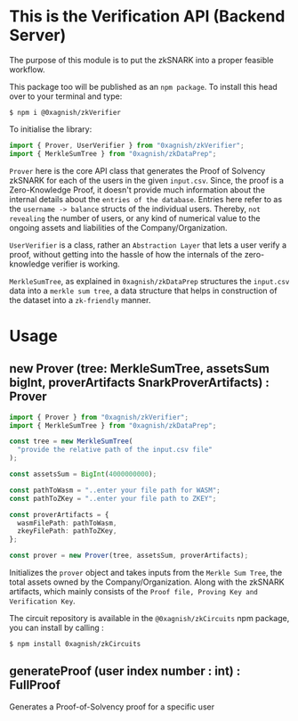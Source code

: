 # This is the Verification API (Backend Server)

The purpose of this module is to put the zkSNARK into a proper feasible workflow.

This package too will be published as an `npm package`. To install this head over to your terminal and type:

```
$ npm i @0xagnish/zkVerifier
```

To initialise the library:

```ts
import { Prover, UserVerifier } from "0xagnish/zkVerifier";
import { MerkleSumTree } from "0xagnish/zkDataPrep";
```

`Prover` here is the core API class that generates the Proof of Solvency zkSNARK for each of the users in the given `input.csv`. Since, the proof is a Zero-Knowledge Proof, it doesn't provide much information about the internal details about the `entries of the database`. Entries here refer to as the `username -> balance` structs of the individual users. Thereby, `not revealing` the number of users, or any kind of numerical value to the ongoing assets and liabilities of the Company/Organization.

`UserVerifier` is a class, rather an `Abstraction Layer` that lets a user verify a proof, without getting into the hassle of how the internals of the zero-knowledge verifier is working.

`MerkleSumTree`, as explained in `0xagnish/zkDataPrep` structures the `input.csv` data into a `merkle sum tree`, a data structure that helps in construction of the dataset into a `zk-friendly` manner.

# Usage

## new Prover (tree: MerkleSumTree, assetsSum bigInt, proverArtifacts SnarkProverArtifacts) : Prover

```ts
import { Prover } from "0xagnish/zkVerifier";
import { MerkleSumTree } from "0xagnish/zkDataPrep";

const tree = new MerkleSumTree(
  "provide the relative path of the input.csv file"
);

const assetsSum = BigInt(4000000000);

const pathToWasm = "..enter your file path for WASM";
const pathToZKey = "..enter your file path to ZKEY";

const proverArtifacts = {
  wasmFilePath: pathToWasm,
  zkeyFilePath: pathToZKey,
};

const prover = new Prover(tree, assetsSum, proverArtifacts);
```

Initializes the `prover` object and takes inputs from the `Merkle Sum Tree`, the total assets owned by the Company/Organization. Along with the zkSNARK artifacts, which mainly consists of the `Proof file, Proving Key and Verification Key`.

The circuit repository is available in the `@0xagnish/zkCircuits` npm package, you can install by
calling :

```
$ npm install 0xagnish/zkCircuits
```

## generateProof (user index number : int) : FullProof

Generates a Proof-of-Solvency proof for a specific user
